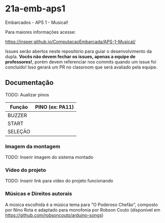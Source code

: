 # 21a-emb-aps1

Embarcados - APS 1 - Musical!

Para maiores informações acesse:

https://insper.github.io/ComputacaoEmbarcada/APS-1-Musical/

Issues serão abertos neste repositório para guiar o desenvolvimento
da dupla. **Vocês não devem fechar os issues, apenas a equipe de professores!**, porém devem referenciar nos commits quando um issue 
foi concluído! Isso gerará um PR no classroom que será avaliado pela equipe.

## Documentação

TODO: Aualizar pinos

| Função  | PINO (ex: PA11) |
|---------|-----------------|
| BUZZER  |                 |
| START   |                 |
| SELEÇÃO |                 |

### Imagem da montagem

TODO: Inserir imagem do sistema montado

### Vídeo do projeto

TODO: Inserir link para vídeo do projeto funcionando

### Músicas e Direitos autorais

A música escolhida é a música tema para "O Poderoso Chefão", composto por Nino Rota e adaptado para monofonia por Robson Couto (disponível em https://github.com/robsoncouto/arduino-songs)